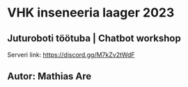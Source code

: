 # VHK inseneeria laager 2023
## Juturoboti töötuba | Chatbot workshop

Serveri link: https://discord.gg/M7kZv2tWdF

## Autor: Mathias Are

